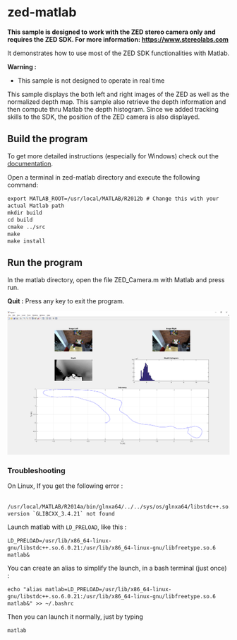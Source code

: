 # zed-matlab

**This sample is designed to work with the ZED stereo camera only and requires the ZED SDK. For more information: https://www.stereolabs.com**

It demonstrates how to use most of the ZED SDK functionalities with Matlab.

**Warning :**
 - This sample is not designed to operate in real time

This sample displays the both left and right images of the ZED as well as the normalized depth map.
This sample also retrieve the depth information and then compute thru Matlab the depth histogram.
Since we added tracking skills to the SDK, the position of the ZED camera is also displayed.

## Build the program
To get more detailed instructions (especially for Windows) check out the  [documentation](https://www.stereolabs.com/blog/index.php/2015/09/11/how-to-use-the-zed-sdk-with-matlab/).

Open a terminal in zed-matlab directory and execute the following command:

    export MATLAB_ROOT=/usr/local/MATLAB/R2012b # Change this with your actual Matlab path
    mkdir build
    cd build
    cmake ../src
    make
    make install


## Run the program
In the matlab directory, open the file ZED_Camera.m with Matlab and press run.

**Quit :**
Press any key to exit the program.

![](main.png)

### Troubleshooting

On Linux, If you get the following error :

     /usr/local/MATLAB/R2014a/bin/glnxa64/../../sys/os/glnxa64/libstdc++.so.6: version `GLIBCXX_3.4.21` not found

Launch matlab with `LD_PRELOAD`, like this :

    LD_PRELOAD=/usr/lib/x86_64-linux-gnu/libstdc++.so.6.0.21:/usr/lib/x86_64-linux-gnu/libfreetype.so.6 matlab&

You can create an alias to simplify the launch, in a bash terminal (just once) :

    echo "alias matlab=LD_PRELOAD=/usr/lib/x86_64-linux-gnu/libstdc++.so.6.0.21:/usr/lib/x86_64-linux-gnu/libfreetype.so.6 matlab&" >> ~/.bashrc

Then you can launch it normally, just by typing

    matlab

